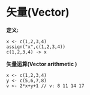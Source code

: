 # 矢量\(Vector\)

**定义:**

```
x <- c(1,2,3,4)
assign("x",c(1,2,3,4))
c(1,2,3,4) -> x
```

**矢量运算\(Vector arithmetic \)**

```
x <- c(1,2,3,4)
y <- c(5,6,7,8)
v <- 2*x+y+1 // v: 8 11 14 17
```



